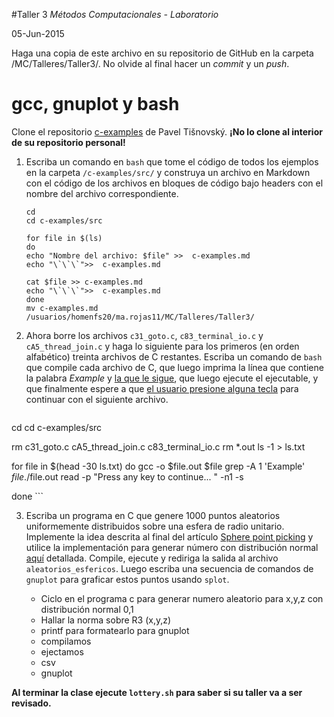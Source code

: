 #Taller 3
*Métodos Computacionales - Laboratorio*

05-Jun-2015

Haga una copia de este archivo en su repositorio de GitHub en la carpeta /MC/Talleres/Taller3/. No olvide al final hacer un *commit* y un *push*.

# gcc, gnuplot y bash

Clone el repositorio [c-examples](https://github.com/tisnik/c-examples) de Pavel Tišnovský. **¡No lo clone al interior de su repositorio personal!**

1. Escriba un comando en `bash` que tome el código de todos los ejemplos en la carpeta `/c-examples/src/` y construya un archivo en Markdown con el código de los archivos en bloques de código bajo headers con el nombre del archivo correspondiente.
	```
	cd 
	cd c-examples/src

	for file in $(ls)
	do
	echo "Nombre del archivo: $file" >>  c-examples.md
	echo "\`\`\`">>  c-examples.md

	cat $file >> c-examples.md
	echo "\`\`\`">>  c-examples.md
	done
	mv c-examples.md /usuarios/homenfs20/ma.rojas11/MC/Talleres/Taller3/
	```

2. Ahora borre los archivos `c31_goto.c`, `c83_terminal_io.c` y `cA5_thread_join.c` y haga lo siguiente para los primeros (en orden alfabético) treinta archivos de C restantes.  Escriba un comando de `bash` que compile cada archivo de C, que luego imprima la línea que contiene la palabra *Example* y [la que le sigue](http://stackoverflow.com/questions/19274127/how-do-you-grep-a-file-and-get-the-next-5-lines), que luego ejecute el ejecutable, y que finalmente espere a que [el usuario presione alguna tecla](http://www.linuxquestions.org/questions/linux-general-1/how-to-make-shell-script-wait-for-key-press-to-proceed-687491/) para continuar con el siguiente archivo. 
	```
cd 
cd c-examples/src

rm c31_goto.c cA5_thread_join.c c83_terminal_io.c
rm *.out
ls -1 > ls.txt


for file in $(head -30 ls.txt)
do 
gcc -o $file.out $file 
grep -A 1 'Example' $file
./$file.out
read -p "Press any key to continue... " -n1 -s


done
	```

3. Escriba un programa en C que genere 1000 puntos aleatorios uniformemente distribuidos sobre una esfera de radio unitario. Implemente la idea descrita al final del artículo [Sphere point picking](http://mathworld.wolfram.com/SpherePointPicking.html) y utilice la implementación para generar número con distribución normal [aquí](http://c-faq.com/lib/gaussian.html) detallada. Compile, ejecute y rediriga la salida al archivo `aleatorios_esfericos`. Luego escriba una secuencia de comandos de `gnuplot` para graficar estos puntos usando `splot`.

	+ Ciclo en el programa c para generar numero aleatorio para x,y,z con distribución normal 0,1
	+ Hallar la norma sobre R3 (x,y,z) 
	+ printf para formatearlo para gnuplot
	+ compilamos
	+ ejectamos
	+ csv
	+ gnuplot

**Al terminar la clase ejecute `lottery.sh` para saber si su taller va a ser revisado.**
